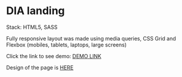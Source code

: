 <h1>DIA landing</h1>
Stack: HTML5, SASS

Fully responsive layout was made using media queries, CSS Grid and Flexbox (mobiles, tablets, laptops, large screens)

Click the link to see demo: <a href="https://romanfedusevych.github.io/DIA_landing/">DEMO LINK</a>

Design of the page is <a href="https://www.figma.com/file/7qwsWggv9BAxMi2VPhBuPr/Air-(formerly-Dia)?node-id=9138%3A35">HERE</a>
